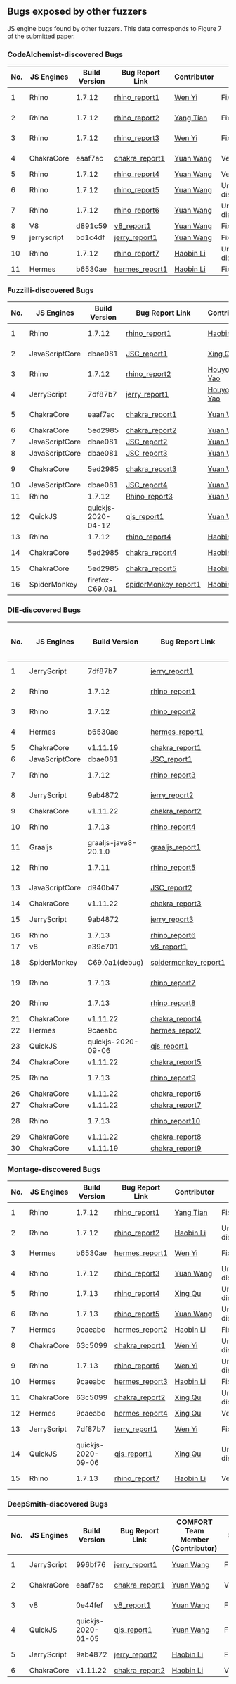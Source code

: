 
## Bugs exposed by other fuzzers <br id="otherfuzzer">
JS engine bugs found by other fuzzers. This data corresponds to Figure 7 of the submitted paper. 

### CodeAlchemist-discovered Bugs

| No.  | JS Engines  | Build Version | Bug Report Link                                              | Contributor                                | State            | Remarks              |
| ---- | ----------- | ------------- | ------------------------------------------------------------ | ------------------------------------------ | ---------------- | -------------------- |
| 1    | Rhino       | 1.7.12        | [rhino_report1](https://github.com/mozilla/rhino/issues/725) | [Wen Yi](https://github.com/YiWen-y)       | Fixed            | Duplicated test case |
| 2    | Rhino       | 1.7.12        | [rhino_report2](https://github.com/mozilla/rhino/issues/665) | [Yang Tian](https://github.com/ty5491003)  | Fixed            | Duplicated test case |
| 3    | Rhino       | 1.7.12        | [rhino_report3](https://github.com/mozilla/rhino/issues/639) | [Wen Yi](https://github.com/YiWen-y)       | Fixed            | Duplicated test case |
| 4    | ChakraCore  | eaaf7ac       | [chakra_report1](https://github.com/microsoft/ChakraCore/issues/6342) | [Yuan Wang](https://github.com/YuanWangC)  | Verified         | Duplicated test case |
| 5    | Rhino       | 1.7.12        | [rhino_report4](https://github.com/mozilla/rhino/issues/765) | [Yuan Wang](https://github.com/YuanWangC)  | Verified         |                      |
| 6    | Rhino       | 1.7.12        | [rhino_report5](https://github.com/mozilla/rhino/issues/766) | [Yuan Wang](https://github.com/YuanWangC)  | Under discussion |                      |
| 7    | Rhino       | 1.7.12        | [rhino_report6](https://github.com/mozilla/rhino/issues/764) | [Yuan Wang](https://github.com/YuanWangC)  | Under discussion |                      |
| 8    | V8          | d891c59       | [v8_report1](https://bugs.chromium.org/p/v8/issues/detail?id=10908) | [Yuan Wang](https://github.com/YuanWangC)  | Fixed            |                      |
| 9    | jerryscript | bd1c4df       | [jerry_report1](https://github.com/jerryscript-project/jerryscript/issues/4192) | [Yuan Wang](https://github.com/YuanWangC)  | Fixed            |                      |
| 10   | Rhino       | 1.7.12        | [rhino_report7](https://github.com/mozilla/rhino/issues/762) | [Haobin Li](https://github.com/Haobin-Lee) | Under discussion |                      |
| 11   | Hermes      | b6530ae       | [hermes_report1](https://github.com/facebook/hermes/issues/349) | [Haobin Li](https://github.com/Haobin-Lee) | Fixed            |                      |

### Fuzzilli-discovered Bugs

| No.  | JS Engines     | Build Version      | Bug Report Link                                              | Contributor                                | State            | Remarks              |
| ---- | -------------- | ------------------ | ------------------------------------------------------------ | ------------------------------------------ | ---------------- | -------------------- |
| 1    | Rhino          | 1.7.12             | [rhino_report1](https://github.com/mozilla/rhino/issues/719) | [Haobin Li](https://github.com/Haobin-Lee) | Under discussion | Duplicated test case |
| 2    | JavaScriptCore | dbae081            | [JSC_report1](https://bugs.webkit.org/show_bug.cgi?id=212730) | [Xing Qu](https://github.com/QuXing9)      | Fixed            | Duplicated test case |
| 3    | Rhino          | 1.7.12             | [rhino_report2](https://github.com/mozilla/rhino/issues/688) | [Houyou Yao](https://github.com/YaoHouyou) | Fixed            | Duplicated test case |
| 4    | JerryScript    | 7df87b7            | [jerry_report1](local-bugs/jerryscript/No.86.png)            | [Houyou Yao](https://github.com/YaoHouyou) | Fixed            | Duplicated test case |
| 5    | ChakraCore     | eaaf7ac            | [chakra_report1](https://github.com/microsoft/ChakraCore/issues/6342) | [Yuan Wang](https://github.com/YuanWangC)  | Verified         | Duplicated test case |
| 6    | ChakraCore     | 5ed2985            | [chakra_report2](https://github.com/microsoft/ChakraCore/issues/6505) | [Yuan Wang](https://github.com/YuanWangC)  | Verified         |                      |
| 7    | JavaScriptCore | dbae081            | [JSC_report2](https://bugs.webkit.org/show_bug.cgi?id=217051) | [Yuan Wang](https://github.com/YuanWangC)  | Fixed            |                      |
| 8    | JavaScriptCore | dbae081            | [JSC_report3](https://bugs.webkit.org/show_bug.cgi?id=216816) | [Yuan Wang](https://github.com/YuanWangC)  | Verified         |                      |
| 9    | ChakraCore     | 5ed2985            | [chakra_report3](https://github.com/microsoft/ChakraCore/issues/6507) | [Yuan Wang](https://github.com/YuanWangC)  | Under discussion |                      |
| 10   | JavaScriptCore | dbae081            | [JSC_report4](https://bugs.webkit.org/show_bug.cgi?id=216817) | [Yuan Wang](https://github.com/YuanWangC)  | Fixed            |                      |
| 11   | Rhino          | 1.7.12             | [Rhino_report3](https://github.com/mozilla/rhino/issues/770) | [Yuan Wang](https://github.com/YuanWangC)  | Fixed            |                      |
| 12   | QuickJS        | quickjs-2020-04-12 | [qjs_report1](https://github.com/NWU-NISL-Fuzzing/COMFORT/blob/main/artifact_evaluation/local-bugs%20-%20other_fuzzers/Fuzzilli/No.12.png) | [Yuan Wang](https://github.com/YuanWangC)  | Under discussion | Previous version     |
| 13   | Rhino          | 1.7.12             | [rhino_report4](https://github.com/mozilla/rhino/issues/768) | [Haobin Li](https://github.com/Haobin-Lee) | Fixed            |                      |
| 14   | ChakraCore     | 5ed2985            | [chakra_report4](https://github.com/microsoft/ChakraCore/issues/6502) | [Haobin Li](https://github.com/Haobin-Lee) | Under discussion |                      |
| 15   | ChakraCore     | 5ed2985            | [chakra_report5](https://github.com/microsoft/ChakraCore/issues/6503) | [Haobin Li](https://github.com/Haobin-Lee) | Fixed            |                      |
| 16   | SpiderMonkey   | firefox-C69.0a1    | [spiderMonkey_report1](https://bugzilla.mozilla.org/show_bug.cgi?id=1666986) | [Haobin Li](https://github.com/Haobin-Lee) | Fixed            |                      |


### DIE-discovered Bugs

| No.  | JS Engines     | Build Version        | Bug Report Link                                              | COMFORT Team Member (Contributor)          | State            | Remarks              |
| ---- | -------------- | -------------------- | ------------------------------------------------------------ | ------------------------------------------ | ---------------- | -------------------- |
| 1    | JerryScript    | 7df87b7              | [jerry_report1](https://github.com/jerryscript-project/jerryscript/issues/3229) | [Houyou Yao](https://github.com/YaoHouyou) | Fixed            | Duplicated test case |
| 2    | Rhino          | 1.7.12               | [rhino_report1](https://github.com/mozilla/rhino/issues/687) | [Houyou Yao](https://github.com/YaoHouyou) | Under discussion | Duplicated test case |
| 3    | Rhino          | 1.7.12               | [rhino_report2](https://github.com/mozilla/rhino/issues/698) | [Yuan Wang](https://github.com/YuanWangC)  | Fixed            | Duplicated test case |
| 4    | Hermes         | b6530ae              | [hermes_report1](https://github.com/facebook/hermes/issues/277) | [Wen Yi](https://github.com/YiWen-y)       | Fixed            | Duplicated test case |
| 5    | ChakraCore     | v1.11.19             | [chakra_report1](https://github.com/microsoft/ChakraCore/issues/6505) | [Yuan Wang](https://github.com/YuanWangC)  | Verified         |                      |
| 6    | JavaScriptCore | dbae081              | [JSC_report1](https://bugs.webkit.org/show_bug.cgi?id=217051) | [Yuan Wang](https://github.com/YuanWangC)  | Verified         |                      |
| 7    | Rhino          | 1.7.12               | [rhino_report3](https://github.com/NWU-NISL-Fuzzing/COMFORT/blob/main/artifact_evaluation/local-bugs%20-%20other_fuzzers/DIE/Rhino/No.7.png) | [Wen Yi](https://github.com/YiWen-y)       | Fixed            | Previous version     |
| 8    | JerryScript    | 9ab4872              | [jerry_report2](https://github.com/NWU-NISL-Fuzzing/COMFORT/blob/main/artifact_evaluation/local-bugs%20-%20other_fuzzers/DIE/jerryscript/No.8.png) | [Wen Yi](https://github.com/YiWen-y)       | Fixed            | Previous version     |
| 9    | ChakraCore     | v1.11.22             | [chakra_report2](https://github.com/microsoft/ChakraCore/issues/6512) | [Haobin Li](https://github.com/Haobin-Lee) | Undetermined     |                      |
| 10   | Rhino          | 1.7.13               | [rhino_report4](https://github.com/mozilla/rhino/issues/773) | [Yuan Wang](https://github.com/YuanWangC)  | Under discussion     |                      |
| 11   | Graaljs        | graaljs-java8-20.1.0 | [graaljs_report1](https://github.com/graalvm/graaljs/issues/355) | [Wen Yi](https://github.com/YiWen-y)       | Fixed            |                      |
| 12   | Rhino          | 1.7.11               | [rhino_report5](https://github.com/NWU-NISL-Fuzzing/COMFORT/blob/main/artifact_evaluation/local-bugs%20-%20other_fuzzers/DIE/Rhino/No.12.png) | [Haobin Li](https://github.com/Haobin-Lee) | Fixed            | Previous version     |
| 13   | JavaScriptCore | d940b47              | [JSC_report2](https://bugs.webkit.org/show_bug.cgi?id=217308) | [Wen Yi](https://github.com/YiWen-y)       | Under discussion     |                      |
| 14   | ChakraCore     | v1.11.22             | [chakra_report3](https://github.com/microsoft/ChakraCore/issues/6515) | [Wen Yi](https://github.com/YiWen-y)       | Verified         |                      |
| 15   | JerryScript    | 9ab4872              | [jerry_report3](https://github.com/NWU-NISL-Fuzzing/COMFORT/blob/main/artifact_evaluation/local-bugs%20-%20other_fuzzers/DIE/jerryscript/No.15.png) | [Wen Yi](https://github.com/YiWen-y)       | Fixed            | Previous version     |
| 16   | Rhino          | 1.7.13               | [rhino_report6](https://github.com/mozilla/rhino/issues/782) | [Wen Yi](https://github.com/YiWen-y)       | Verified         |                      |
| 17   | v8             | e39c701              | [v8_report1](https://bugs.chromium.org/p/chromium/issues/detail?id=1135406) | [Wen Yi](https://github.com/YiWen-y)       | Verified         |                      |
| 18   | SpiderMonkey   | C69.0a1(debug)       | [spidermonkey_report1](https://bugzilla.mozilla.org/show_bug.cgi?id=1670158) | [Wen Yi](https://github.com/YiWen-y)       | Fixed            | Previous version     |
| 19   | Rhino          | 1.7.13               | [rhino_report7](https://github.com/mozilla/rhino/issues/777) | [Wen Yi](https://github.com/YiWen-y)       | Under discussion     |                      |
| 20   | Rhino          | 1.7.13               | [rhino_report8](https://github.com/mozilla/rhino/issues/778) | [Wen Yi](https://github.com/YiWen-y)       | Under discussion     |                      |
| 21   | ChakraCore     | v1.11.22             | [chakra_report4](https://github.com/microsoft/ChakraCore/issues/6516) | [Wen Yi](https://github.com/YiWen-y)       | Verified         |                      |
| 22   | Hermes         | 9caeabc              | [hermes_repot2](https://github.com/facebook/hermes/issues/387) | [Wen Yi](https://github.com/YiWen-y)       | Verified         |                      |
| 23   | QuickJS        | quickjs-2020-09-06   | [qjs_report1](https://github.com/NWU-NISL-Fuzzing/COMFORT/blob/main/artifact_evaluation/local-bugs%20-%20other_fuzzers/DIE/quickJS/No.23.png) | [Wen Yi](https://github.com/YiWen-y)       | Verified         | Previous version     |
| 24   | ChakraCore     | v1.11.22             | [chakra_report5](https://github.com/microsoft/ChakraCore/issues/6523) | [Wen Yi](https://github.com/YiWen-y)       | Verified         |                      |
| 25   | Rhino          | 1.7.13               | [rhino_report9](https://github.com/mozilla/rhino/issues/783) | [Wen Yi](https://github.com/YiWen-y)       | Under discussion     |                      |
| 26   | ChakraCore     | v1.11.22             | [chakra_report6](https://github.com/microsoft/ChakraCore/issues/6518) | [Haobin Li](https://github.com/Haobin-Lee) | Undetermined     |                      |
| 27   | ChakraCore     | v1.11.22             | [chakra_report7](https://github.com/microsoft/ChakraCore/issues/6519) | [Haobin Li](https://github.com/Haobin-Lee) | Verified         |                      |
| 28   | Rhino          | 1.7.13               | [rhino_report10](https://github.com/mozilla/rhino/issues/781) | [Haobin Li](https://github.com/Haobin-Lee) | Under discussion     |                      |
| 29   | ChakraCore     | v1.11.22             | [chakra_report8](https://github.com/microsoft/ChakraCore/issues/6520) | [Haobin Li](https://github.com/Haobin-Lee) | Undetermined     |                      |
| 30   | ChakraCore     | v1.11.19             | [chakra_report9](https://github.com/microsoft/ChakraCore/issues/6502) | [Haobin Li](https://github.com/Haobin-Lee) | Undetermined     |                      |

### Montage-discovered Bugs

| No.  | JS Engines  | Build Version      | Bug Report Link                                              | Contributor                                | State            | Remarks              |
| ---- | ----------- | ------------------ | ------------------------------------------------------------ | ------------------------------------------ | ---------------- | -------------------- |
| 1    | Rhino       | 1.7.12             | [rhino_report1](https://github.com/mozilla/rhino/issues/665) | [Yang Tian](https://github.com/ty5491003)  | Fixed            | Duplicated test case |
| 2    | Rhino       | 1.7.12             | [rhino_report2](https://github.com/mozilla/rhino/issues/719) | [Haobin Li](https://github.com/Haobin-Lee) | Under discussion | Duplicated test case |
| 3    | Hermes      | b6530ae            | [hermes_report1](https://github.com/facebook/hermes/issues/277) | [Wen Yi](https://github.com/YiWen-y)       | Fixed            | Duplicated test case |
| 4    | Rhino       | 1.7.12             | [rhino_report3](https://github.com/mozilla/rhino/issues/774) | [Yuan Wang](https://github.com/YuanWangC)  | Under discussion |                      |
| 5    | Rhino       | 1.7.13             | [rhino_report4](https://github.com/mozilla/rhino/issues/775) | [Xing Qu](https://github.com/QuXing9)      | Under discussion |                      |
| 6    | Rhino       | 1.7.13             | [rhino_report5](https://github.com/mozilla/rhino/issues/776) | [Yuan Wang](https://github.com/YuanWangC)  | Under discussion |                      |
| 7    | Hermes      | 9caeabc            | [hermes_report2](https://github.com/facebook/hermes/issues/377) | [Haobin Li](https://github.com/Haobin-Lee) | Fixed            |                      |
| 8    | ChakraCore  | 63c5099            | [chakra_report1](https://github.com/microsoft/ChakraCore/issues/6515) | [Wen Yi](https://github.com/YiWen-y)       | Under discussion |                      |
| 9    | Rhino       | 1.7.13             | [rhino_report6](https://github.com/mozilla/rhino/issues/782) | [Wen Yi](https://github.com/YiWen-y)       | Under discussion |                      |
| 10   | Hermes      | 9caeabc            | [hermes_report3](https://github.com/facebook/hermes/issues/378) | [Haobin Li](https://github.com/Haobin-Lee) | Fixed            |                      |
| 11   | ChakraCore  | 63c5099            | [chakra_report2](https://github.com/microsoft/ChakraCore/issues/6514) | [Xing Qu](https://github.com/QuXing9)      | Under discussion |                      |
| 12   | Hermes      | 9caeabc            | [hermes_report4](https://github.com/facebook/hermes/issues/389) | [Xing Qu](https://github.com/QuXing9)      | Verified         |                      |
| 13   | JerryScript | 7df87b7            | [jerry_report1](https://github.com/NWU-NISL-Fuzzing/COMFORT/blob/main/artifact_evaluation/local-bugs%20-%20other_fuzzers/Montage/No.13.png) | [Wen Yi](https://github.com/YiWen-y)       | Fixed            | Previous version     |
| 14   | QuickJS     | quickjs-2020-09-06 | [qjs_report1](https://github.com/NWU-NISL-Fuzzing/COMFORT/blob/main/artifact_evaluation/local-bugs%20-%20other_fuzzers/Montage/No.14.png) | [Xing Qu](https://github.com/QuXing9)      | Under discussion | Previous version     |
| 15   | Rhino       | 1.7.13             | [rhino_report7](https://github.com/NWU-NISL-Fuzzing/COMFORT/blob/main/artifact_evaluation/local-bugs%20-%20other_fuzzers/Montage/No.15.png) | [Haobin Li](https://github.com/Haobin-Lee) | Verified         | Previous version     |

### DeepSmith-discovered Bugs

| No.  | JS Engines  | Build Version      | Bug Report Link                                              | COMFORT Team Member (Contributor)          | State    | Remarks              |
| ---- | ----------- | ------------------ | ------------------------------------------------------------ | ------------------------------------------ | -------- | -------------------- |
| 1    | JerryScript | 996bf76            | [jerry_report1](https://github.com/jerryscript-project/jerryscript/issues/3473) | [Yuan Wang](https://github.com/YuanWangC)  | Fixed    | Duplicated test case |
| 2    | ChakraCore  | eaaf7ac            | [chakra_report1](https://github.com/microsoft/ChakraCore/issues/6383) | [Yuan Wang](https://github.com/YuanWangC)  | Verified | Duplicated test case |
| 3    | v8          | 0e44fef            | [v8_report1](https://bugs.chromium.org/p/v8/issues/detail?id=8088) | [Yuan Wang](https://github.com/YuanWangC)  | Fixed    | Duplicated test case |
| 4    | QuickJS     | quickjs-2020-01-05 | [qjs_report1](local-bugs/quickJS/No.29.pdf)                  | [Yuan Wang](https://github.com/YuanWangC)  | Fixed    | Duplicated test case |
| 5    | JerryScript | 9ab4872            | [jerry_report2](https://github.com/NWU-NISL-Fuzzing/COMFORT/blob/main/artifact_evaluation/local-bugs%20-%20other_fuzzers/DeepSmith/jerryscript/No.5.png) | [Haobin Li](https://github.com/Haobin-Lee) | Fixed    | Previous version     |
| 6    | ChakraCore  | v1.11.22           | [chakra_report2](https://github.com/NWU-NISL-Fuzzing/COMFORT/blob/main/artifact_evaluation/local-bugs%20-%20other_fuzzers/DeepSmith/ChakraCore/No.6.png) | [Haobin Li](https://github.com/Haobin-Lee) | Verified |                      |
